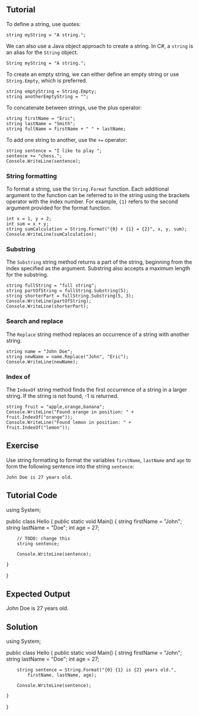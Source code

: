 Tutorial
--------

To define a string, use quotes:

    string myString = "A string.";

We can also use a Java object approach to create a string. In C#, a `string` is an alias for the `String` object.

    String myString = "A string.";

To create an empty string, we can either define an empty string or use `String.Empty`, which is preferred.

    string emptyString = String.Empty;
    string anotherEmptyString = "";

To concatenate between strings, use the plus operator:

    string firstName = "Eric";
    string lastName = "Smith";
    string fullName = firstName + " " + lastName;

To add one string to another, use the `+=` operator:

    string sentence = "I like to play ";
    sentence += "chess.";
    Console.WriteLine(sentence);

### String formatting

To format a string, use the `String.Format` function. Each additional argument to the function
can be referred to in the string using the brackets operator with the index number. For example,
`{1}` refers to the second argument provided for the format function.

    int x = 1, y = 2;
    int sum = x + y;
    string sumCalculation = String.Format("{0} + {1} = {2}", x, y, sum);
    Console.WriteLine(sumCalculation);

### Substring

The `Substring` string method returns a part of the string, beginning from the index
specified as the argument. Substring also accepts a maximum length for the substring.

    string fullString = "full string";
    string partOfString = fullString.Substring(5);
    string shorterPart = fullString.Substring(5, 3);
    Console.WriteLine(partOfString);
    Console.WriteLine(shorterPart);

### Search and replace

The `Replace` string method replaces an occurrence of a string with another string.

    string name = "John Doe";
    string newName = name.Replace("John", "Eric");
    Console.WriteLine(newName);

### Index of

The `IndexOf` string method finds the first occurrence of a string in a larger string. If
the string is not found, -1 is returned.

    string fruit = "apple,orange,banana";
    Console.WriteLine("Found orange in position: " + fruit.IndexOf("orange"));
    Console.WriteLine("Found lemon in position: " + fruit.IndexOf("lemon"));

Exercise
--------

Use string formatting to format the variables `firstName`, `lastName` and `age` to form
the following sentence into the string `sentence`:

`John Doe is 27 years old.`

Tutorial Code
-------------

using System;

public class Hello
{
    public static void Main()
    {
        string firstName = "John";
        string lastName = "Doe";
        int age = 27;

        // TODO: change this
        string sentence;

        Console.WriteLine(sentence);

    }
}

Expected Output
---------------

John Doe is 27 years old.

Solution
--------

using System;

public class Hello
{
    public static void Main()
    {
        string firstName = "John";
        string lastName = "Doe";
        int age = 27;

        string sentence = String.Format("{0} {1} is {2} years old.",
            firstName, lastName, age);

        Console.WriteLine(sentence);

    }
}